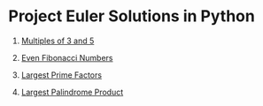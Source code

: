 # Project Euler Solutions in Python

1. [Multiples of 3 and 5](https://github.com/papilo-cloud/Project_Euler/blob/main/multiples_of_3_or_5.py) 

2. [Even Fibonacci Numbers](https://github.com/papilo-cloud/Project_Euler/blob/main/fibonacci_numbers.py)

3. [Largest Prime Factors](https://github.com/papilo-cloud/Project_Euler/blob/main/prime_factor.py)

4. [Largest Palindrome Product](https://github.com/papilo-cloud/Project_Euler/blob/main/largest_palindrome_product.py)